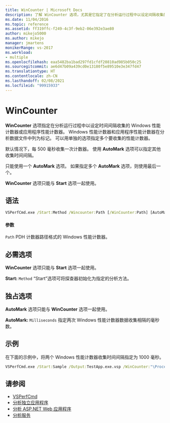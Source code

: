 ```yaml
---
title: WinCounter | Microsoft Docs
description: 了解 WinCounter 选项，尤其是它指定了在分析运行过程中以设定间隔收集的 Windows 性能计数器或应用程序性能计数器。
ms.date: 11/04/2016
ms.topic: reference
ms.assetid: ff319ffc-f249-4c3f-9eb2-06e392e3ae80
author: mikejo5000
ms.author: mikejo
manager: jmartens
monikerRange: vs-2017
ms.workload:
- multiple
ms.openlocfilehash: eaa5482ba1bad297fd1cfdf20810ad985b050c25
ms.sourcegitcommit: ae6d47b09a439cd0e13180f5e89510e3e347fd47
ms.translationtype: HT
ms.contentlocale: zh-CN
ms.lasthandoff: 02/08/2021
ms.locfileid: "99915933"
---
```

# <a name="wincounter"></a>WinCounter
**WinCounter** 选项指定在分析运行过程中以设定时间间隔收集的 Windows 性能计数器或应用程序性能计数器。 Windows 性能计数器和应用程序性能计数器在分析数据文件中列为标记。 可以用单独的选项指定多个要收集的性能计数器。

 默认情况下，每 500 毫秒收集一次计数器。 使用 **AutoMark** 选项可以指定其他收集时间间隔。

 只能使用一个 **AutoMark** 选项。 如果指定多个 **AutoMark** 选项，则使用最后一个。

 **WinCounter** 选项只能与 **Start** 选项一起使用。

## <a name="syntax"></a>语法

```cmd
VSPerfCmd.exe /Start:Method /Wincounter:Path [/WinCounter:Path] [AutoMark:Milliseconds] [Options]
```

#### <a name="parameters"></a>参数
 `Path` PDH 计数器路径格式的 Windows 性能计数器。

## <a name="required-options"></a>必需选项
 **WinCounter** 选项只能与 **Start** 选项一起使用。

 **Start:** `Method` “Start”选项可将探查器初始化为指定的分析方法。

## <a name="exclusive-options"></a>独占选项
 **AutoMark** 选项只能与 **WinCounter** 选项一起使用。

 **AutoMark:** `Milliseconds` 指定两次 Windows 性能计数器数据收集相隔的毫秒数。

## <a name="example"></a>示例
 在下面的示例中，将两个 Windows 性能计数器收集时间间隔指定为 1000 毫秒。

```cmd
VSPerfCmd.exe /Start:Sample /Output:TestApp.exe.vsp /WinCounter:"\Processor(0)\% Processor Time" /WinCounter:"\System\Context Switches/sec" /AutoMark:1000
```

## <a name="see-also"></a>请参阅
- [VSPerfCmd](../profiling/vsperfcmd.md)
- [分析独立应用程序](../profiling/command-line-profiling-of-stand-alone-applications.md)
- [分析 ASP.NET Web 应用程序](../profiling/command-line-profiling-of-aspnet-web-applications.md)
- [分析服务](../profiling/command-line-profiling-of-services.md)
